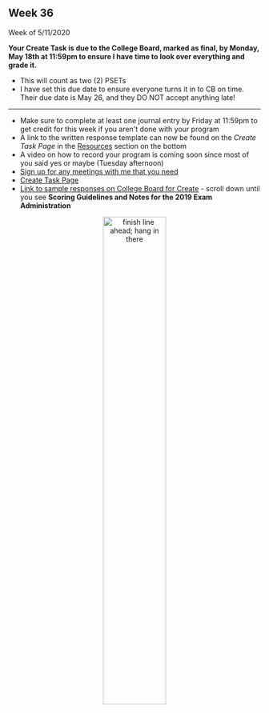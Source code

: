 <meta http-equiv="refresh" content="300"/>


## Week 36  
Week of 5/11/2020  

**Your Create Task is due to the College Board, marked as final, by Monday, May 18th at 11:59pm to ensure I have time to look over everything and grade it.**  
* This will count as two (2) PSETs
* I have set this due date to ensure everyone turns it in to CB on time. Their due date is May 26, and they DO NOT accept anything late!

---

* Make sure to complete at least one journal entry by Friday at 11:59pm to get credit for this week if you aren't done with your program
* A link to the written response template can now be found on the *Create Task Page* in the [Resources](/ap/units/pt/create/#resources) section on the bottom
* A video on how to record your program is coming soon since most of you said yes or maybe (Tuesday afternoon) 
* [Sign up for any meetings with me that you need](https://calendly.com/candib-apa/create-task)
* [Create Task Page](/ap/units/pt/create)
* [Link to sample responses on College Board for Create](https://apcentral.collegeboard.org/courses/ap-computer-science-principles/exam?course=ap-computer-science-principles) - scroll down until you see **Scoring Guidelines and Notes for the 2019 Exam Administration**

<div style="text-align:center">
<img src="https://kssunews.files.wordpress.com/2017/12/finishlineaheadsign.jpg" width="50%" alt="finish line ahead; hang in there">
</div>